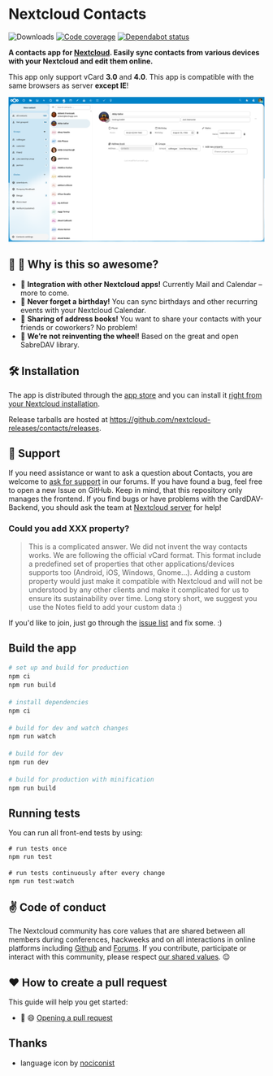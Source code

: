 # Nextcloud Contacts
![Downloads](https://img.shields.io/github/downloads/nextcloud/contacts/total.svg?style=flat-square)
[![Code coverage](https://img.shields.io/codecov/c/github/nextcloud/contacts.svg?style=flat-square)](https://codecov.io/gh/nextcloud/contacts/)
[![Dependabot status](https://img.shields.io/badge/Dependabot-enabled-brightgreen.svg?longCache=true&style=flat-square&logo=dependabot)](https://dependabot.com)

**A contacts app for [Nextcloud](https://nextcloud.com). Easily sync contacts from various devices with your Nextcloud and edit them online.**

This app only support vCard **3.0** and **4.0**. This app is compatible with the same browsers as server **except IE**!

![](https://raw.githubusercontent.com/nextcloud/screenshots/master/apps/Contacts/contacts.png)

## :blue_heart: :tada: Why is this so awesome?

* :rocket: **Integration with other Nextcloud apps!** Currently Mail and Calendar – more to come.
* :tada: **Never forget a birthday!** You can sync birthdays and other recurring events with your Nextcloud Calendar.
* :busts_in_silhouette: **Sharing of address books!** You want to share your contacts with your friends or coworkers? No problem!
* :see_no_evil: **We’re not reinventing the wheel!** Based on the great and open SabreDAV library.

## :hammer_and_wrench: Installation

The app is distributed through the [app store](https://apps.nextcloud.com/apps/contacts) and you can install it [right from your Nextcloud installation](https://docs.nextcloud.com/server/stable/admin_manual/apps_management.html).

Release tarballs are hosted at https://github.com/nextcloud-releases/contacts/releases.

## :satellite: Support

If you need assistance or want to ask a question about Contacts, you are welcome to [ask for support](https://help.nextcloud.com) in our forums. If you have found a bug, feel free to open a new Issue on GitHub. Keep in mind, that this repository only manages the frontend. If you find bugs or have problems with the CardDAV-Backend, you should ask the team at [Nextcloud server](https://github.com/nextcloud/server) for help!

### Could you add XXX property?
> This is a complicated answer. We did not invent the way contacts works. We are following the official vCard format. This format include a predefined set of properties that other applications/devices supports too (Android, iOS, Windows, Gnome...). Adding a custom property would just make it compatible with Nextcloud and will not be understood by any other clients and make it complicated for us to ensure its sustainability over time.
Long story short, we suggest you use the Notes field to add your custom data :)

If you'd like to join, just go through the [issue list](https://github.com/nextcloud/contacts/issues) and fix some. :)

## Build the app

``` bash
# set up and build for production
npm ci
npm run build

# install dependencies
npm ci

# build for dev and watch changes
npm run watch

# build for dev
npm run dev

# build for production with minification
npm run build

```
## Running tests
You can run all front-end tests by using:

```
# run tests once
npm run test

# run tests continuously after every change
npm run test:watch
```

## :v: Code of conduct

The Nextcloud community has core values that are shared between all members during conferences,
hackweeks and on all interactions in online platforms including [Github](https://github.com/nextcloud) and [Forums](https://help.nextcloud.com).
If you contribute, participate or interact with this community, please respect [our shared values](https://nextcloud.com/code-of-conduct/). :relieved:

## :heart: How to create a pull request

This guide will help you get started: 
- :dancer: :smile: [Opening a pull request](https://opensource.guide/how-to-contribute/#opening-a-pull-request) 

## Thanks
- language icon by [nociconist](https://thenounproject.com/nociconist/)



